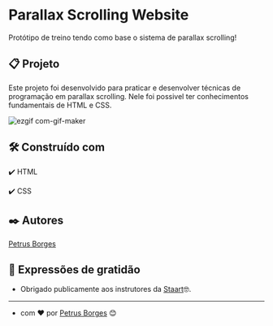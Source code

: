 # Parallax Scrolling Website

Protótipo de treino tendo como base o sistema de parallax scrolling!

## 📋 Projeto

Este projeto foi desenvolvido para praticar e desenvolver técnicas de programação em parallax scrolling.
Nele foi possivel ter conhecimentos fundamentais de HTML e CSS.

![ezgif com-gif-maker](https://user-images.githubusercontent.com/105453766/168693495-af67ada2-eaf1-45cd-b6a0-ea22b190f185.gif)

## 🛠️ Construído com

✔️ HTML

✔️ CSS

## ✒️ Autores

[Petrus Borges](https://github.com/PetrusBorges)

## 🎁 Expressões de gratidão

- Obrigado publicamente aos instrutores da [Staart](https://github.com/oCode-21)🤓.

---

- com ❤️ por [Petrus Borges](https://www.linkedin.com/in/petrusborgesmachado/) 😊
